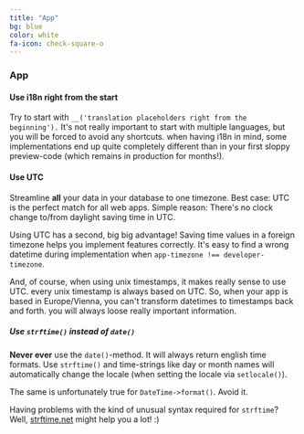 ```yaml
---
title: "App"
bg: blue
color: white
fa-icon: check-square-o
---
```


### App

#### Use i18n right from the start

Try to start with `__('translation placeholders right from the beginning').` It's not really important to start with multiple languages, but you will be forced to avoid any shortcuts. when having i18n in mind, some implementations end up quite completely different than in your first sloppy preview-code (which remains in production for months!).

#### Use UTC

Streamline **all** your data in your database to one timezone. Best case: UTC is the perfect match for all web apps. Simple reason: There's no clock change to/from daylight saving time in UTC.

Using UTC has a second, big big advantage! Saving time values in a foreign timezone helps you implement features correctly. It's easy to find a wrong datetime during implementation when `app-timezone !== developer-timezone`.

And, of course, when using unix timestamps, it makes really sense to use UTC. every unix timestamp is always based on UTC. So, when your app is based in Europe/Vienna, you can't transform datetimes to timestamps back and forth. you will always loose really important information.


##### Use `strftime()` instead of `date()`

**Never ever** use the `date()`-method. It will always return english time formats. Use `strftime()` and time-strings like day or month names will automatically change the locale (when setting the locale via `setlocale()`).

The same is unfortunately true for `DateTime->format()`. Avoid it.

Having problems with the kind of unusual syntax required for `strftime`? Well, [strftime.net](http://strftime.net/) might help you a lot! :)
